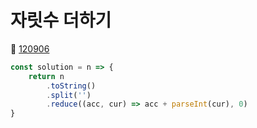 # 자릿수 더하기
🔗 <a href="https://school.programmers.co.kr/learn/courses/30/lessons/120906">120906</a>

```javascript
const solution = n => {
    return n
        .toString()
        .split('')
        .reduce((acc, cur) => acc + parseInt(cur), 0)
}
```
